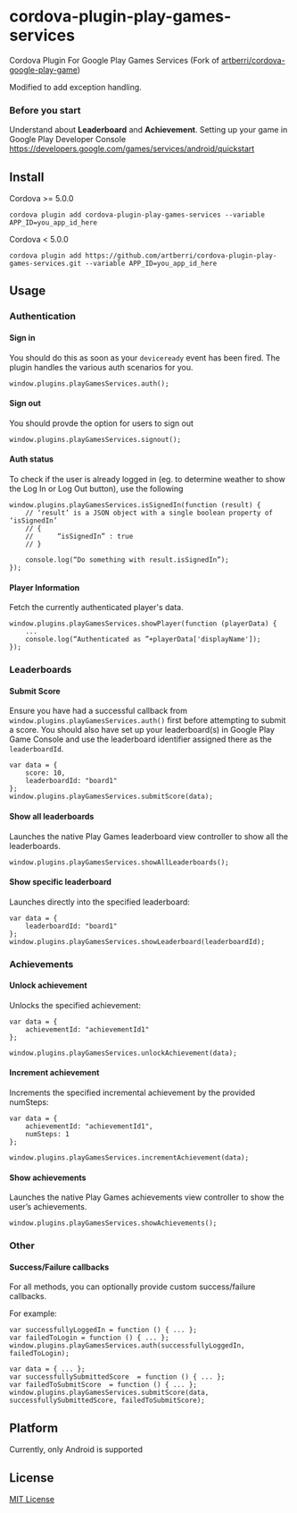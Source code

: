 cordova-plugin-play-games-services
==================================

Cordova Plugin For Google Play Games Services (Fork of [artberri/cordova-google-play-game](https://github.com/artberri/cordova-google-play-game))

Modified to add exception handling.

### Before you start

Understand about **Leaderboard** and **Achievement**. Setting up your game in Google Play Developer Console https://developers.google.com/games/services/android/quickstart

## Install

Cordova >= 5.0.0

```
cordova plugin add cordova-plugin-play-games-services --variable APP_ID=you_app_id_here
```

Cordova < 5.0.0

```
cordova plugin add https://github.com/artberri/cordova-plugin-play-games-services.git --variable APP_ID=you_app_id_here
```

## Usage

### Authentication

#### Sign in
You should do this as soon as your `deviceready` event has been fired. The plugin handles the various auth scenarios for you.

```
window.plugins.playGamesServices.auth();
```

#### Sign out
You should provde the option for users to sign out

```
window.plugins.playGamesServices.signout();
```

#### Auth status
To check if the user is already logged in (eg. to determine weather to show the Log In or Log Out button), use the following

```
window.plugins.playGamesServices.isSignedIn(function (result) {
	// ‘result’ is a JSON object with a single boolean property of ‘isSignedIn’
	// {
	// 		“isSignedIn” : true
	// }

	console.log(“Do something with result.isSignedIn”);
});
```

#### Player Information
Fetch the currently authenticated player's data.

```
window.plugins.playGamesServices.showPlayer(function (playerData) {
	...
	console.log(“Authenticated as ”+playerData['displayName']);
});
```


### Leaderboards

#### Submit Score

Ensure you have had a successful callback from `window.plugins.playGamesServices.auth()` first before attempting to submit a score. You should also have set up your leaderboard(s) in Google Play Game Console and use the leaderboard identifier assigned there as the `leaderboardId`.

```
var data = {
    score: 10,
    leaderboardId: "board1"
};
window.plugins.playGamesServices.submitScore(data);
```

#### Show all leaderboards

Launches the native Play Games leaderboard view controller to show all the leaderboards.

```
window.plugins.playGamesServices.showAllLeaderboards();
```

#### Show specific leaderboard

Launches directly into the specified leaderboard:

```
var data = {
	leaderboardId: "board1"
};
window.plugins.playGamesServices.showLeaderboard(leaderboardId);
```

### Achievements
#### Unlock achievement

Unlocks the specified achievement:

```
var data = {
	achievementId: "achievementId1"
};

window.plugins.playGamesServices.unlockAchievement(data);
```

#### Increment achievement

Increments the specified incremental achievement by the provided numSteps:

```
var data = {
	achievementId: "achievementId1",
	numSteps: 1
};

window.plugins.playGamesServices.incrementAchievement(data);
```

#### Show achievements

Launches the native Play Games achievements view controller to show the user’s achievements.

```
window.plugins.playGamesServices.showAchievements();
```

### Other

#### Success/Failure callbacks

For all methods, you can optionally provide custom success/failure callbacks.

For example:

```
var successfullyLoggedIn = function () { ... };
var failedToLogin = function () { ... };
window.plugins.playGamesServices.auth(successfullyLoggedIn, failedToLogin);

var data = { ... };
var successfullySubmittedScore  = function () { ... };
var failedToSubmitScore  = function () { ... };
window.plugins.playGamesServices.submitScore(data, successfullySubmittedScore, failedToSubmitScore);
```

## Platform

Currently, only Android is supported


## License

[MIT License](http://ilee.mit-license.org)
